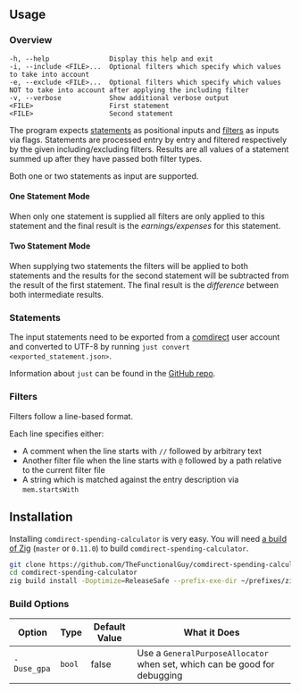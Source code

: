 ## Usage

### Overview
```
-h, --help               Display this help and exit
-i, --include <FILE>...  Optional filters which specify which values to take into account
-e, --exclude <FILE>...  Optional filters which specify which values NOT to take into account after applying the including filter
-v, --verbose            Show additional verbose output
<FILE>                   First statement
<FILE>                   Second statement
```

The program expects [statements](#statements) as positional inputs and [filters](#filters) as inputs via flags.
Statements are processed entry by entry and filtered respectively by the given including/excluding filters.
Results are all values of a statement summed up after they have passed both filter types.

Both one or two statements as input are supported.


#### One Statement Mode

When only one statement is supplied all filters are only applied to this statement and the final result is the _earnings/expenses_ for this statement.


#### Two Statement Mode

When supplying two statements the filters will be applied to both statements and the results for the second statement will be subtracted from the result of the first statement.
The final result is the _difference_ between both intermediate results.


### Statements

The input statements need to be exported from a [comdirect](https://www.comdirect.de/) user account and converted to UTF-8 by running `just convert <exported_statement.json>`.

Information about `just` can be found in the [GitHub repo](https://github.com/casey/just).


### Filters

Filters follow a line-based format.

Each line specifies either:
- A comment when the line starts with `//` followed by arbitrary text
- Another filter file when the line starts with `@` followed by a path relative to the current filter file
- A string which is matched against the entry description via `mem.startsWith`


## Installation

Installing `comdirect-spending-calculator` is very easy. You will need [a build of Zig](https://ziglang.org/download/) (`master` or `0.11.0`) to build `comdirect-spending-calculator`.

```bash
git clone https://github.com/TheFunctionalGuy/comdirect-spending-calculator
cd comdirect-spending-calculator
zig build install -Doptimize=ReleaseSafe --prefix-exe-dir ~/prefixes/zig-bins/
```

### Build Options

| Option      | Type   | Default Value | What it Does                                                              |
| ----------- | ------ | ------------- | ------------------------------------------------------------------------- |
| `-Duse_gpa` | `bool` | false         | Use a `GeneralPurposeAllocator` when set, which can be good for debugging |
